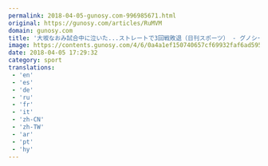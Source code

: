 ```yaml
---
permalink: 2018-04-05-gunosy.com-996985671.html
original: https://gunosy.com/articles/RuMVM
domain: gunosy.com
title: '大坂なおみ試合中に泣いた...ストレートで3回戦敗退（日刊スポーツ） - グノシー'
image: https://contents.gunosy.com/4/6/0a4a1ef150740657cf69932faf6ad595_content.jpg
date: 2018-04-05 17:29:32
category: sport
translations: 
 - 'en'
 - 'es'
 - 'de'
 - 'ru'
 - 'fr'
 - 'it'
 - 'zh-CN'
 - 'zh-TW'
 - 'ar'
 - 'pt'
 - 'hy'
---
```



